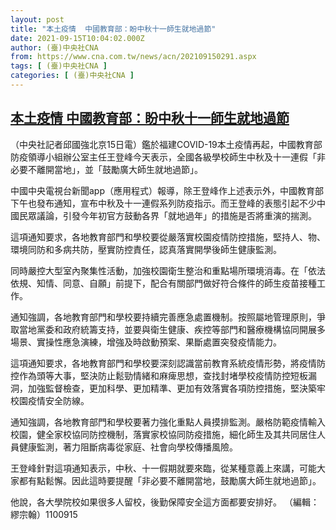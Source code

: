 ```yaml
---
layout: post
title: "本土疫情  中國教育部：盼中秋十一師生就地過節"
date: 2021-09-15T10:04:02.000Z
author: (臺)中央社CNA
from: https://www.cna.com.tw/news/acn/202109150291.aspx
tags: [ (臺)中央社CNA ]
categories: [ (臺)中央社CNA ]
---
```

<!--1631700242000-->
[本土疫情  中國教育部：盼中秋十一師生就地過節](https://www.cna.com.tw/news/acn/202109150291.aspx)
------

<div>
<div></div><div class="paragraph"><p>（中央社記者邱國強北京15日電）鑑於福建COVID-19本土疫情再起，中國教育部防疫領導小組辦公室主任王登峰今天表示，全國各級學校師生中秋及十一連假「非必要不離開當地」，並「鼓勵廣大師生就地過節」。</p><p>中國中央電視台新聞app（應用程式）報導，除王登峰作上述表示外，中國教育部下午也發布通知，宣布中秋及十一連假系列防疫指示。而王登峰的表態引起不少中國民眾議論，引發今年初官方鼓動各界「就地過年」的措施是否將重演的揣測。</p><p>這項通知要求，各地教育部門和學校要從嚴落實校園疫情防控措施，堅持人、物、環境同防和多病共防，壓實防控責任，認真落實開學後師生健康監測。</p><p>同時嚴控大型室內聚集性活動，加強校園衛生整治和重點場所環境消毒。在「依法依規、知情、同意、自願」前提下，配合有關部門做好符合條件的師生疫苗接種工作。</p><p>通知強調，各地教育部門和學校要持續完善應急處置機制。按照屬地管理原則，爭取當地黨委和政府統籌支持，並要與衛生健康、疾控等部門和醫療機構協同開展多場景、實操性應急演練，增強及時啟動預案、果斷處置突發疫情能力。</p><p>這項通知要求，各地教育部門和學校要深刻認識當前教育系統疫情形勢，將疫情防控作為頭等大事，堅決防止鬆勁情緒和麻痺思想，查找封堵學校疫情防控短板漏洞，加強監督檢查，更加科學、更加精準、更加有效落實各項防控措施，堅決築牢校園疫情安全防線。</p><p>通知強調，各地教育部門和學校要著力強化重點人員摸排監測。嚴格防範疫情輸入校園，健全家校協同防控機制，落實家校協同防疫措施，細化師生及其共同居住人員健康監測，著力阻斷病毒從家庭、社會向學校傳播風險。</p><p>王登峰針對這項通知表示，中秋、十一假期就要來臨，從某種意義上來講，可能大家都有點鬆懈。因此這時要提醒「非必要不離開當地，鼓勵廣大師生就地過節」。</p><p>他說，各大學院校如果很多人留校，後勤保障安全這方面都要安排好。 （編輯：繆宗翰）1100915</p></div>
</div>
